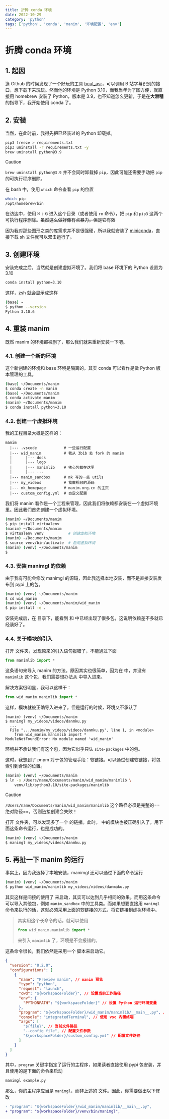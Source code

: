 ```yaml
---
title: 折腾 conda 环境
date: 2022-10-29
category: 'python'
tags: ['python', 'conda', 'manim', '环境配置', 'env']
---
```


# 折腾 conda 环境

## 1. 起因

逛 Github 的时候发现了一个好玩的工具 [bcut_asr](https://github.com/SocialSisterYi/bcut-asr)，可以调用 B 站字幕识别的接口，想下载下来玩玩。然而他的环境是 Python 3.10，而我当年为了图方便，就直接用 homebrew 安装了 Python，版本是 3.9，也不知道怎么更新，于是在**大滑稽**的指导下，我开始使用 conda 了。

## 2. 安装

当然，在此时前，我得先把已经装过的 Python 卸载掉。

```sh
pip3 freeze > requirements.txt
pip3 uninstall -r requirements.txt -y
brew uninstall python@3.9
```

> [!caution]
> `brew uninstall python@3.9` 并不会同时卸载掉 `pip`，因此可能还需要手动把 `pip` 的可执行程序删除。
>
> 在 bash 中，使用 `which` 命令查看 `pip` 的位置
>
> ```sh
> which pip
> /opt/homebrew/bin
> ```
>
> 在访达中，使用 <kbd>⌘</kbd> <kbd>⇧</kbd> <kbd>G</kbd> 进入这个目录（或者使用 `rm` 命令），把 `pip` 和 `pip3` 这两个可执行程序删除。~~虽然这么做好像有点暴力，但是它有效~~

因为我对那些图形之类的库需求并不是很强硬，所以我就安装了 [miniconda](https://docs.conda.io/en/latest/miniconda.html)，直接下载 sh 文件就可以双击运行了。

## 3. 创建环境

安装完成之后，当然就是创建虚拟环境了。我们将 base 环境下的 Python 设置为 3.10

```sh
conda install python=3.10
```

这样，zsh 就会显示成这样

```sh
(base) ~
$ python --version
Python 3.10.6
```

## 4. 重装 manim

既然 manim 的环境都被删了，那么我们就来重新安装一下吧。

### 4.1. 创建一个新的环境

这个新创建的环境和 base 环境是隔离的。其实 conda 可以看作是做 Python 版本管理的工具。

```sh
(base) ~/Documents/manim
$ conda create -n manim
(base) ~/Documents/manim
$ conda activate manim
(manim) ~/Documents/manim
$ conda install python=3.10
```

### 4.2. 创建一个虚拟环境

我的工程目录大概是这样的：

```text
manim
  |--- .vscode            # 一些运行配置
  |--- wid_manim          # 我从 3b1b 处 fork 的 manim
  |      |--- docs
  |      |--- logo
  |      |--- manimlib    # 核心包都在这里
  |      |--- ...
  |--- manim_sandbox      # mk 写的一些 utils
  |--- my_videos          # 我做视频的源码
  |--- mk_homepage        # manim.org.cn 的主页
  |--- custom_config.yml  # 自定义配置
```

我们将 manim 看作是一个工程来管理，因此我们将依赖都安装在一个虚拟环境里。因此我们首先创建一个虚拟环境。

```sh
(manim) ~/Documents/manim
$ pip install virtualenv
(manim) ~/Documents/manim
$ virtualenv venv           # 创建虚拟环境
(manim) ~/Documents/manim
$ source venv/bin/activate  # 启用虚拟环境
(manim) (venv) ~/Documents/manim
$
```

### 4.3. 安装 manimgl 的依赖

由于我有可能会修改 manimgl 的源码，因此我选择本地安装，而不是直接安装发布到 pypi 上的包。

```sh
(manim) (venv) ~/Documents/manim
$ cd wid_manim
(manim) (venv) ~/Documents/manim/wid_manim
$ pip install -e .
```

安装完成后，在 <FileName name="venv" icon="i-vscode-icons-default-folder-opened" /> 目录下，能看到 <FileName name="bin" icon="i-vscode-icons-default-folder-opened" /> 和 <FileName name="lib" icon="i-vscode-icons-default-folder-opened" /> 中已经出现了很多包，这说明依赖差不多就已经装好了。

### 4.4. 关于模块的引入

打开 <FileName name="my_videos" icon="i-vscode-icons-default-folder-opened" /> 文件夹，发现原来的引入语句报错了，不能通过下面

```py
from manimlib import *
```

这条语句来导入 manim 的方法。原因其实也很简单，因为在 <FileName name="venv/lib/Python3.10/site-packages" icon="i-vscode-icons-default-folder-opened" /> 中，并没有 `manimlib` 这个包，我们需要想办法从 <FileName name="wid_manim" icon="i-vscode-icons-default-folder-opened" /> 中导入进来。

解决方案很明显，我可以这样干：

```py
from wid_manim.manimlib import *
```

这样，模块就被正确导入进来了。但是运行的时候，环境又不承认了

```
(manim) (venv) ~/Documents/manim
$ manimgl my_videos/videos/danmku.py
  ...
  File ".../manim/my_videos/videos/danmku.py", line 1, in <module>
    from wid_manim.manimlib import *
ModuleNotFoundError: No module named 'wid_manim'
```

环境并不承认我们有这个包，因为它似乎只认 `site-packages` 中的包。

这时，我想到了 pnpm 对于包的管理手段：软链接。可以通过创建软链接，将包索引到合理的位置。

```sh
(manim) (venv) ~/Documents/manim
$ ln -s /Users/name/Documents/manim/wid_manim/manimlib \
    venv/lib/python3.10/site-packages/manimlib
```

> [!caution]
> `/Users/name/Documents/manim/wid_manim/manimlib` 这个路径必须是完整的==绝对路径==，否则链接创建会失败！

打开 <FileName name="venv/lib/python3.10/site-packages" icon="i-vscode-icons-default-folder-opened" /> 文件夹，可以发现多了一个 <FileName name="manimlib" icon="i-vscode-icons-file-type-lnk" /> 的链接。此时， <FileName name="my_videos" icon="i-vscode-icons-default-folder-opened" /> 中的模块也被正确引入了，用下面这条命令运行，也是成功的。

```sh
(manim) (venv) ~/Documents/manim
$ manimgl my_videos/videos/danmku.py
```

## 5. 再扯一下 manim 的运行

事实上，因为我选择了本地安装，manimgl 还可以通过下面的命令运行

```sh
(manim) (venv) ~/Documents/manim
$ python wid_manim/manimlib my_videos/videos/danmaku.py
```

其实这样是间接的使用了 <FileName name="wid_manim/manimlib/__main__.py" icon="i-vscode-icons-file-type-python" /> 来启动，其实可以达到几乎相同的效果。而用这条命令可以导入其他包，例如 `manim_sandbox` 中的工具类。而如果想要直接用 `manimgl` 命令来执行的话，这就必须采用上面的软链接的方式，将它链接到虚拟环境中。

> 其实用这个长命令的话，就可以使用
>
> ```py
> from wid_manim.manimlib import *
> ```
>
> 来引入 `manimlib` 了，环境是不会报错的。

这条命令很长，我们依然是采用一个 <FileName name="launch.json" icon="i-vscode-icons-file-type-json" /> 脚本来启动它。

```json
{
  "version": "0.2.0",
  "configurations": [
    {
      "name": "Preview manim", // manim 预览
      "type": "python",
      "request": "launch",
      "cwd": "${workspaceFolder}", // 设置当前工作路径
      "env": {
        "PYTHONPATH": "${workspaceFolder}" // 设置 Python 运行环境变量
      },
      "program": "${workspaceFolder}/wid_manim/manimlib/__main__.py", // 设置运行程序
      "console": "integratedTerminal", // 使用 vsc 内置终端
      "args": [
        "${file}", // 当前文件路径
        "--config_file", // 配置文件参数
        "${workspaceFolder}/custom_config.yml" // 配置文件路径
      ]
    }
  ]
}
```

其中，`program` 关键字指定了运行的主程序，如果读者直接使用 pypi 包安装，并且使用的是下面的命令来启动

```sh
manimgl example.py
```

那么，你的主程序应当是 `manimgl`，而非上述的 <FileName name="__main__.py" icon="i-vscode-icons-file-type-python" /> 文件。因此，你需要做出以下修改

```diff
- "program": "${workspaceFolder}/wid_manim/manimlib/__main__.py",
+ "program": "${workspaceFolder}/venv/bin/manimgl",
```



